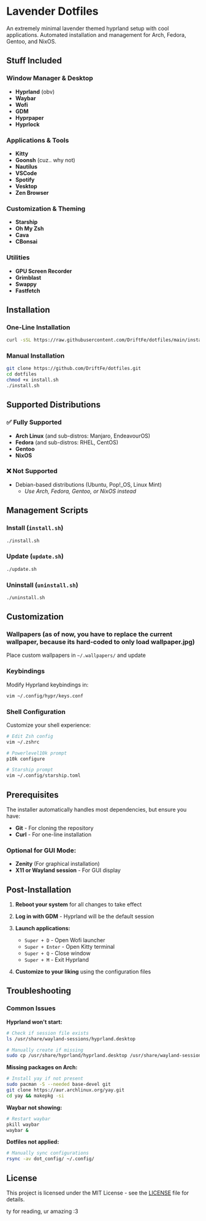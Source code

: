 # Lavender Dotfiles

An extremely minimal lavender themed hyprland setup with cool applications. Automated installation and management for Arch, Fedora, Gentoo, and NixOS.

## Stuff Included

### **Window Manager & Desktop**
- **Hyprland** (obv)
- **Waybar** 
- **Wofi** 
- **GDM** 
- **Hyprpaper** 
- **Hyprlock** 

### **Applications & Tools**
- **Kitty** 
- **Goonsh** (cuz.. why not)
- **Nautilus** 
- **VSCode** 
- **Spotify** 
- **Vesktop** 
- **Zen Browser** 

### **Customization & Theming**
- **Starship** 
- **Oh My Zsh** 
- **Cava** 
- **CBonsai** 

### **Utilities**
- **GPU Screen Recorder** 
- **Grimblast** 
- **Swappy** 
- **Fastfetch**

## Installation

### One-Line Installation
```bash
curl -sSL https://raw.githubusercontent.com/DriftFe/dotfiles/main/install.sh | bash
```

### Manual Installation
```bash
git clone https://github.com/DriftFe/dotfiles.git
cd dotfiles
chmod +x install.sh
./install.sh
```

## Supported Distributions

### ✅ **Fully Supported**
- **Arch Linux** (and sub-distros: Manjaro, EndeavourOS)
- **Fedora** (and sub-distros: RHEL, CentOS)
- **Gentoo**
- **NixOS**

### ❌ **Not Supported**
- Debian-based distributions (Ubuntu, Pop!_OS, Linux Mint)
  - *Use Arch, Fedora, Gentoo, or NixOS instead*

## Management Scripts

### **Install** (`install.sh`)
```bash
./install.sh
```

### **Update** (`update.sh`)
```bash
./update.sh
```

### **Uninstall** (`uninstall.sh`)
```bash
./uninstall.sh
```

## Customization

### **Wallpapers** (as of now, you have to replace the current wallpaper, because its hard-coded to only load wallpaper.jpg)
Place custom wallpapers in `~/.wallpapers/` and update

### **Keybindings**
Modify Hyprland keybindings in:
```bash
vim ~/.config/hypr/keys.conf
```

### **Shell Configuration**
Customize your shell experience:
```bash
# Edit Zsh config
vim ~/.zshrc

# Powerlevel10k prompt
p10k configure

# Starship prompt
vim ~/.config/starship.toml
```

## Prerequisites

The installer automatically handles most dependencies, but ensure you have:

- **Git** - For cloning the repository
- **Curl** - For one-line installation

### Optional for GUI Mode:
- **Zenity** (For graphical installation)
- **X11 or Wayland session** - For GUI display

## Post-Installation

1. **Reboot your system** for all changes to take effect
2. **Log in with GDM** - Hyprland will be the default session
3. **Launch applications:**
   - `Super + D` - Open Wofi launcher
   - `Super + Enter` - Open Kitty terminal
   - `Super + Q` - Close window
   - `Super + M` - Exit Hyprland

4. **Customize to your liking** using the configuration files

## Troubleshooting

### Common Issues

**Hyprland won't start:**
```bash
# Check if session file exists
ls /usr/share/wayland-sessions/hyprland.desktop

# Manually create if missing
sudo cp /usr/share/hyprland/hyprland.desktop /usr/share/wayland-sessions/
```

**Missing packages on Arch:**
```bash
# Install yay if not present
sudo pacman -S --needed base-devel git
git clone https://aur.archlinux.org/yay.git
cd yay && makepkg -si
```

**Waybar not showing:**
```bash
# Restart waybar
pkill waybar
waybar &
```

**Dotfiles not applied:**
```bash
# Manually sync configurations
rsync -av dot_config/ ~/.config/
```

## License

This project is licensed under the MIT License - see the [LICENSE](LICENSE) file for details.

ty for reading, ur amazing :3
